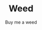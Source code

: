 ---
title: Weed
name: Buy me some Weed
subtitle: Buy me some Weed
description: All products are just for testing. Share a big fatty blunt to puff on while I get lost in my digital box. Gods gift to man, it was made illegal because of its mind expanding and healing ability. A little weed every day to keep the doctor away. Had stage 4 liver destruction for 20 years, how do you think I am still alive.
subtitle: Buy me a weed
image:  /build/cart/covers/weed-320.jpg
item_type:
price: 2.50
sku: weed
sizes:
  - joint
  - gram
  - ounce
styles:
  - name: Gold
    color: '#ffd700'
    image: /build/cart/covers/weed-320.jpg
  - name: White
    color: '#ffffff'
    image: /build/cart/covers/white-widow-320.jpg 
   
stock: 10
id: weed
folder: _products
loc: "/weed"
desc: Buy me a Gram
private: false
github_editme_path: donaldboulton/DWB/blob/gh-pages/_products/weed.md
---